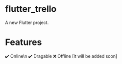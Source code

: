 # flutter_trello

A new Flutter project.

# Features
 ✔️ Online\n
 ✔️ Dragable
 ❌ Offline [It will be added soon]
